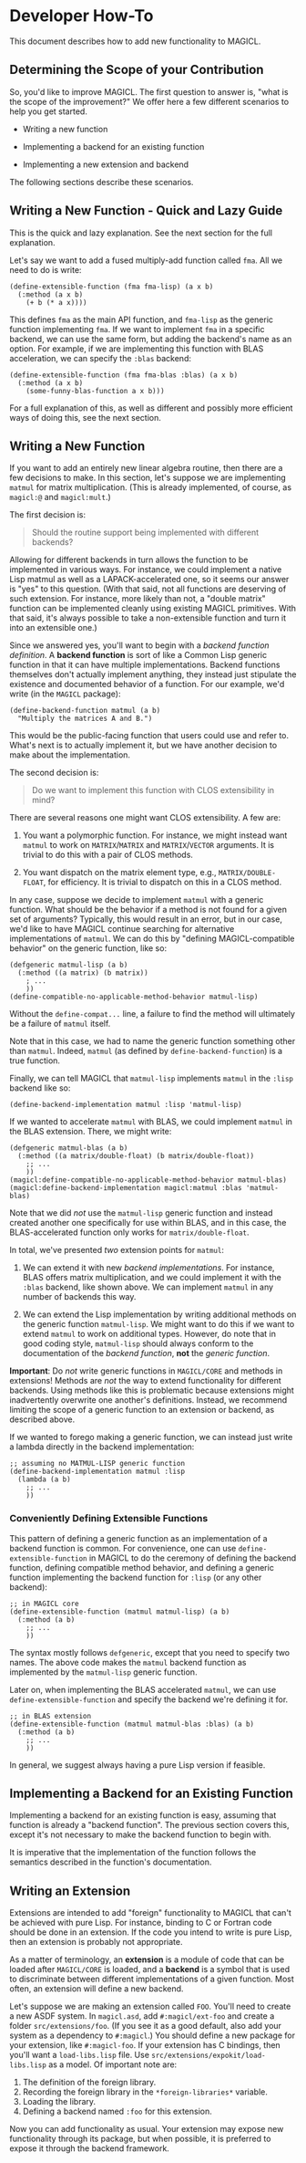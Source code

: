 # Developer How-To

This document describes how to add new functionality to MAGICL.

## Determining the Scope of your Contribution

So, you'd like to improve MAGICL. The first question to answer is,
"what is the scope of the improvement?" We offer here a few different
scenarios to help you get started.

- Writing a new function

- Implementing a backend for an existing function

- Implementing a new extension and backend

The following sections describe these scenarios.


## Writing a New Function - Quick and Lazy Guide

This is the quick and lazy explanation. See the next section for the
full explanation.

Let's say we want to add a fused multiply-add function called
`fma`. All we need to do is write:

```
(define-extensible-function (fma fma-lisp) (a x b)
  (:method (a x b)
    (+ b (* a x))))
```

This defines `fma` as the main API function, and `fma-lisp` as the
generic function implementing `fma`. If we want to implement `fma` in
a specific backend, we can use the same form, but adding the backend's
name as an option. For example, if we are implementing this function
with BLAS acceleration, we can specify the `:blas` backend:

```
(define-extensible-function (fma fma-blas :blas) (a x b)
  (:method (a x b)
    (some-funny-blas-function a x b)))
```

For a full explanation of this, as well as different and possibly more
efficient ways of doing this, see the next section.


## Writing a New Function

If you want to add an entirely new linear algebra routine, then there
are a few decisions to make. In this section, let's suppose we are
implementing `matmul` for matrix multiplication. (This is already
implemented, of course, as `magicl:@` and `magicl:mult`.)

The first decision is:

> Should the routine support being implemented with different backends?

Allowing for different backends in turn allows the function to be
implemented in various ways. For instance, we could implement a native
Lisp matmul as well as a LAPACK-accelerated one, so it seems our
answer is "yes" to this question. (With that said, not all functions
are deserving of such extension. For instance, more likely than not, a
"double matrix" function can be implemented cleanly using existing
MAGICL primitives. With that said, it's always possible to take a
non-extensible function and turn it into an extensible one.)

Since we answered yes, you'll want to begin with a *backend function
definition*. A **backend function** is sort of like a Common Lisp
generic function in that it can have multiple implementations. Backend
functions themselves don't actually implement anything, they instead
just stipulate the existence and documented behavior of a
function. For our example, we'd write (in the `MAGICL` package):

```
(define-backend-function matmul (a b)
  "Multiply the matrices A and B.")
```

This would be the public-facing function that users could use and
refer to. What's next is to actually implement it, but we have another
decision to make about the implementation.

The second decision is:

> Do we want to implement this function with CLOS extensibility in
mind?

There are several reasons one might want CLOS extensibility. A few are:

1. You want a polymorphic function. For instance, we might instead
want `matmul` to work on `MATRIX`/`MATRIX` and `MATRIX`/`VECTOR`
arguments. It is trivial to do this with a pair of CLOS methods.

2. You want dispatch on the matrix element type, e.g.,
`MATRIX/DOUBLE-FLOAT`, for efficiency. It is trivial to dispatch on
this in a CLOS method.

In any case, suppose we decide to implement `matmul` with a generic
function. What should be the behavior if a method is not found for a
given set of arguments? Typically, this would result in an error, but
in our case, we'd like to have MAGICL continue searching for
alternative implementations of `matmul`. We can do this by "defining
MAGICL-compatible behavior" on the generic function, like so:

```
(defgeneric matmul-lisp (a b)
  (:method ((a matrix) (b matrix))
    ; ...
    ))
(define-compatible-no-applicable-method-behavior matmul-lisp)
```

Without the `define-compat...` line, a failure to find the method will
ultimately be a failure of `matmul` itself.

Note that in this case, we had to name the generic function something
other than `matmul`. Indeed, `matmul` (as defined by
`define-backend-function`) is a true function.

Finally, we can tell MAGICL that `matmul-lisp` implements `matmul` in the
`:lisp` backend like so:

```
(define-backend-implementation matmul :lisp 'matmul-lisp)
```

If we wanted to accelerate `matmul` with BLAS, we could implement
`matmul` in the BLAS extension. There, we might write:

```
(defgeneric matmul-blas (a b)
  (:method ((a matrix/double-float) (b matrix/double-float))
    ;; ...
    ))
(magicl:define-compatible-no-applicable-method-behavior matmul-blas)
(magicl:define-backend-implementation magicl:matmul :blas 'matmul-blas)
```

Note that we did *not* use the `matmul-lisp` generic function and
instead created another one specifically for use within BLAS, and in
this case, the BLAS-accelerated function only works for
`matrix/double-float`.

In total, we've presented *two* extension points for `matmul`:

1. We can extend it with new _backend implementations_. For instance,
BLAS offers matrix multiplication, and we could implement it with the
`:blas` backend, like shown above. We can implement `matmul` in any
number of backends this way.

2. We can extend the Lisp implementation by writing additional methods
on the generic function `matmul-lisp`. We might want to do this if we
want to extend `matmul` to work on additional types. However, do note
that in good coding style, `matmul-lisp` should always conform to the
documentation of the _backend function_, **not** the _generic
function_.

**Important**: Do _not_ write generic functions in `MAGICL/CORE` and
methods in extensions! Methods are *not* the way to extend
functionality for different backends. Using methods like this is
problematic because extensions might inadvertently overwrite one
another's definitions. Instead, we recommend limiting the scope of a
generic function to an extension or backend, as described above.

If we wanted to forego making a generic function, we can instead just
write a lambda directly in the backend implementation:

```
;; assuming no MATMUL-LISP generic function
(define-backend-implementation matmul :lisp
  (lambda (a b)
    ;; ...
    ))
```

### Conveniently Defining Extensible Functions

This pattern of defining a generic function as an implementation of a
backend function is common. For convenience, one can use
`define-extensible-function` in MAGICL to do the ceremony of defining
the backend function, defining compatible method behavior, and
defining a generic function implementing the backend function for
`:lisp` (or any other backend):

```
;; in MAGICL core
(define-extensible-function (matmul matmul-lisp) (a b)
  (:method (a b)
    ;; ...
    ))
```

The syntax mostly follows `defgeneric`, except that you need to
specify two names. The above code makes the `matmul` backend function
as implemented by the `matmul-lisp` generic function.

Later on, when implementing the BLAS accelerated `matmul`, we can use
`define-extensible-function` and specify the backend we're defining it
for.

```
;; in BLAS extension
(define-extensible-function (matmul matmul-blas :blas) (a b)
  (:method (a b)
    ;; ...
    ))
```

In general, we suggest always having a pure Lisp version if feasible.


## Implementing a Backend for an Existing Function

Implementing a backend for an existing function is easy, assuming that
function is already a "backend function". The previous section covers
this, except it's not necessary to make the backend function to begin
with.

It is imperative that the implementation of the function follows the
semantics described in the function's documentation.


## Writing an Extension

Extensions are intended to add "foreign" functionality to MAGICL that
can't be achieved with pure Lisp. For instance, binding to C or
Fortran code should be done in an extension. If the code you intend to
write is pure Lisp, then an extension is probably not appropriate.

As a matter of terminology, an **extension** is a module of code that
can be loaded after `MAGICL/CORE` is loaded, and a **backend** is a
symbol that is used to discriminate between different implementations
of a given function. Most often, an extension will define a new
backend.

Let's suppose we are making an extension called `FOO`. You'll need to
create a new ASDF system. In `magicl.asd`, add `#:magicl/ext-foo` and
create a folder `src/extensions/foo`. (If you see it as a good
default, also add your system as a dependency to `#:magicl`.)
You should define a new package for your extension, like
`#:magicl-foo`. If your extension has C bindings, then you'll want a
`load-libs.lisp` file. Use `src/extensions/expokit/load-libs.lisp` as
a model. Of important note are:

1. The definition of the foreign library.
2. Recording the foreign library in the `*foreign-libraries*` variable.
3. Loading the library.
4. Defining a backend named `:foo` for this extension.

Now you can add functionality as usual. Your extension may expose new
functionality through its package, but when possible, it is preferred
to expose it through the backend framework.